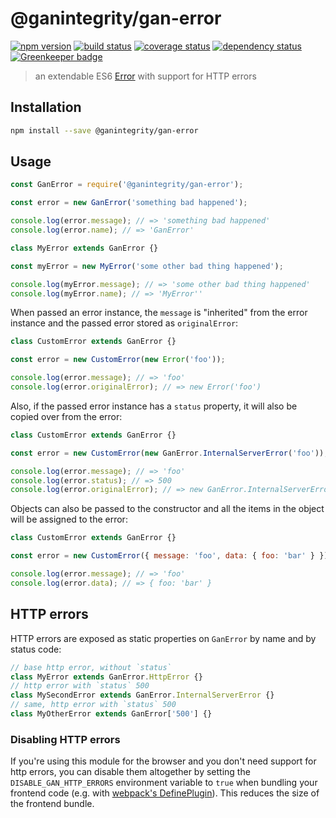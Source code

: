# @ganintegrity/gan-error

[![npm version](https://img.shields.io/npm/v/@ganintegrity/gan-error.svg)](https://www.npmjs.com/package/@ganintegrity/gan-error)
[![build status](https://travis-ci.org/ganintegrity/gan-error.svg?branch=master)](https://travis-ci.org/ganintegrity/gan-error)
[![coverage status](https://coveralls.io/repos/github/ganintegrity/gan-error/badge.svg?branch=master)](https://coveralls.io/github/ganintegrity/gan-error?branch=master)
[![dependency status](https://david-dm.org/ganintegrity/gan-error.svg)](https://david-dm.org/ganintegrity/gan-error)
[![Greenkeeper badge](https://badges.greenkeeper.io/ganintegrity/gan-error.svg)](https://greenkeeper.io/)

> an extendable ES6 [Error](https://developer.mozilla.org/en-US/docs/Web/JavaScript/Reference/Global_Objects/Error)
> with support for HTTP errors

## Installation

```bash
npm install --save @ganintegrity/gan-error
```

## Usage

```js
const GanError = require('@ganintegrity/gan-error');

const error = new GanError('something bad happened');

console.log(error.message); // => 'something bad happened'
console.log(error.name); // => 'GanError'

class MyError extends GanError {}

const myError = new MyError('some other bad thing happened');

console.log(myError.message); // => 'some other bad thing happened'
console.log(myError.name); // => 'MyError''
```

When passed an error instance, the `message` is "inherited" from the error
instance and the passed error stored as `originalError`:

```js
class CustomError extends GanError {}

const error = new CustomError(new Error('foo'));

console.log(error.message); // => 'foo'
console.log(error.originalError); // => new Error('foo')
```

Also, if the passed error instance has a `status` property, it will also be
copied over from the error:

```js
class CustomError extends GanError {}

const error = new CustomError(new GanError.InternalServerError('foo'));

console.log(error.message); // => 'foo'
console.log(error.status); // => 500
console.log(error.originalError); // => new GanError.InternalServerError('foo')
```

Objects can also be passed to the constructor and all the items in the object
will be assigned to the error:

```js
class CustomError extends GanError {}

const error = new CustomError({ message: 'foo', data: { foo: 'bar' } });

console.log(error.message); // => 'foo'
console.log(error.data); // => { foo: 'bar' }
```

## HTTP errors

HTTP errors are exposed as static properties on `GanError` by name and by status
code:

```js
// base http error, without `status`
class MyError extends GanError.HttpError {}
// http error with `status` 500
class MySecondError extends GanError.InternalServerError {}
// same, http error with `status` 500
class MyOtherError extends GanError['500'] {}
```

### Disabling HTTP errors

If you're using this module for the browser and you don't need support for http
errors, you can disable them altogether by setting the `DISABLE_GAN_HTTP_ERRORS`
environment variable to `true` when bundling your frontend code (e.g. with
[webpack's DefinePlugin](https://webpack.js.org/plugins/define-plugin/)).
This reduces the size of the frontend bundle.
